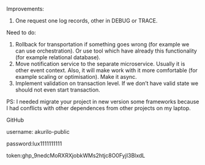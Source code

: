 Improvements:
1. One request one log records, other in DEBUG or TRACE.

Need to do:
1. Rollback for transportation if something goes wrong (for example we can use orchestration). Or use tool which have already this functionality (for example relational database).
3. Move notification service to the separate microservice. Usually it is other event context.  Also, it will make work with it more comfortable
(for example scaling or optimisation). Make it async.
5. Implement validation on transaction level. If we don’t have valid state we should not even start transaction.


PS: I needed migrate your project in new version some frameworks because I had conflicts with other dependences from other projects on my
laptop. 

GitHub

username: akurilo-public

password:lux1111111111

token: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
